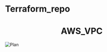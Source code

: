# Terraform_repo
<h1 align="center">AWS_VPC</h1>

![Plan](https://user-images.githubusercontent.com/26357600/185609253-1420ce4e-7c5c-4b02-ab3f-763c8daec89f.png)


